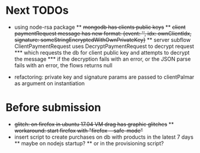 # Next TODOs
* using node-rsa package
** ~~mongodb has clients public keys~~
** ~~client paymentRequest message has new format: {event: '', idx: ownClientIdx, signature: someStringEncryptedWithOwnPrivateKey}~~
** server subflow ClientPaymentRequest uses DecryptPaymentRequest to decrypt request
*** which requests the db for client public key and attempts to decrypt the message
*** if the decryption fails with an error, or the JSON parse fails with an error, the flows returns null

* refactoring: private key and signature params are passed to clientPalmar as argument on instantiation


# Before submission
* ~~glitch: on firefox in ubuntu 17.04 VM drag has graphic glitches~~
** ~~workaround: start firefox with "firefox --safe-mode"~~
* insert script to create purchases on db with products in the latest 7 days
** maybe on nodejs startup?
** or in the provisioning script?